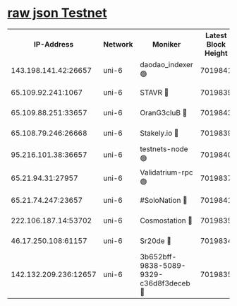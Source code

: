 [raw json Testnet](https://rpc-check.junot.stavr.tech/junot/rpc-junot-result.json)
=


<table><tr><th>IP-Address</th><th>Network</th><th>Moniker</th><th>Latest Block Height</th><th>Earliest Block Height</th><th>Catching Up</th><th>Tx Index</th><th>Voting Power</th><th>Scan Time</th></tr><tr><td>143.198.141.42:26657</td><td>uni-6</td><td>daodao_indexer 🟢</td><td>7019841</td><td>1</td><td>False</td><td>off</td><td>0</td><td>2024-01-13T22:22:55.642600224UTC</td></tr><tr><td>65.109.92.241:1067</td><td>uni-6</td><td>STAVR 🔴</td><td>7019839</td><td>1138541</td><td>False</td><td>on</td><td>6042</td><td>2024-01-13T22:22:45.386794333UTC</td></tr><tr><td>65.109.88.251:33657</td><td>uni-6</td><td>OranG3cluB 🔴</td><td>7019843</td><td>1138541</td><td>False</td><td>on</td><td>11</td><td>2024-01-13T22:23:00.072880452UTC</td></tr><tr><td>65.108.79.246:26668</td><td>uni-6</td><td>Stakely.io 🔴</td><td>7019839</td><td>1570872</td><td>False</td><td>on</td><td>1358933</td><td>2024-01-13T22:22:45.723186972UTC</td></tr><tr><td>95.216.101.38:36657</td><td>uni-6</td><td>testnets-node 🟢</td><td>7019840</td><td>1615130</td><td>False</td><td>on</td><td>0</td><td>2024-01-13T22:22:48.172421480UTC</td></tr><tr><td>65.21.94.31:27957</td><td>uni-6</td><td>Validatrium-rpc 🟢</td><td>7019837</td><td>2943363</td><td>False</td><td>on</td><td>0</td><td>2024-01-13T22:22:40.936265942UTC</td></tr><tr><td>65.21.74.247:23657</td><td>uni-6</td><td>#SoloNation 🔴</td><td>7019841</td><td>5208001</td><td>False</td><td>on</td><td>112</td><td>2024-01-13T22:22:54.700605493UTC</td></tr><tr><td>222.106.187.14:53702</td><td>uni-6</td><td>Cosmostation 🔴</td><td>7019835</td><td>5344501</td><td>False</td><td>on</td><td>110003</td><td>2024-01-13T22:22:38.540894166UTC</td></tr><tr><td>46.17.250.108:61157</td><td>uni-6</td><td>Sr20de 🔴</td><td>7019834</td><td>6419777</td><td>False</td><td>on</td><td>37</td><td>2024-01-13T22:22:32.708592225UTC</td></tr><tr><td>142.132.209.236:12657</td><td>uni-6</td><td>3b652bff-9838-5089-9329-c36d8f3deceb 🔴</td><td>7019835</td><td>7011280</td><td>False</td><td>on</td><td>157563</td><td>2024-01-13T22:22:37.121994197UTC</td></tr></table>